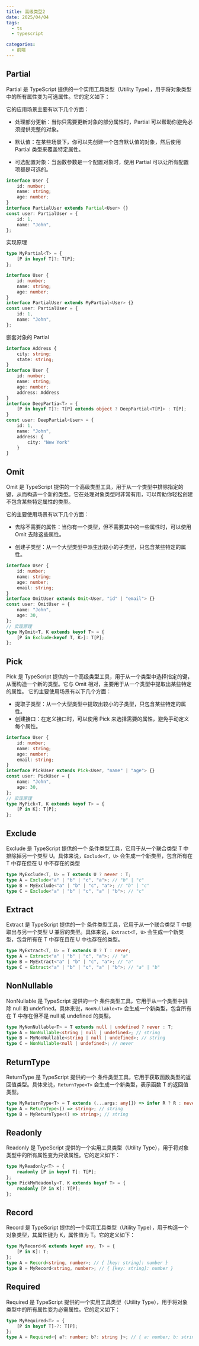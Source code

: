 ```yaml
---
title: 高级类型2
date: 2025/04/04
tags:
  - ts
  - typescript

categories:
  - 前端
---
```


## Partial

Partial 是 TypeScript 提供的一个实用工具类型（Utility Type），用于将对象类型中的所有属性变为可选属性。它的定义如下：

它的应用场景主要有以下几个方面：

- 处理部分更新：当你只需要更新对象的部分属性时，Partial 可以帮助你避免必须提供完整的对象。

- 默认值：在某些场景下，你可以先创建一个包含默认值的对象，然后使用 Partial 类型来覆盖特定属性。

- 可选配置对象：当函数参数是一个配置对象时，使用 Partial 可以让所有配置项都是可选的。

```ts
interface User {
	id: number;
	name: string;
	age: number;
}
interface PartialUser extends Partial<User> {}
const user: PartialUser = {
	id: 1,
	name: "John",
};
```

实现原理

```ts
type MyPartial<T> = {
	[P in keyof T]?: T[P];
};

interface User {
	id: number;
	name: string;
	age: number;
}
interface PartialUser extends MyPartial<User> {}
const user: PartialUser = {
	id: 1,
	name: "John",
};
```

嵌套对象的 Partial

```ts
interface Address {
    city: string;
    state: string;
}
interface User {
    id: number;
    name: string;
    age: number;
    address: Address
}
interface DeepPartia<T> = {
    [P in keyof T]?: T[P] extends object ? DeepPartial<T[P]> : T[P];
}
const user: DeepPartial<User> = {
    id: 1,
    name: "John",
    address: {
        city: "New York"
    }
}
```

## Omit

Omit 是 TypeScript 提供的一个高级类型工具，用于从一个类型中排除指定的键，从而构造一个新的类型。它在处理对象类型时非常有用，可以帮助你轻松创建不包含某些特定属性的类型。

它的主要使用场景有以下几个方面：

- 去除不需要的属性：当你有一个类型，但不需要其中的一些属性时，可以使用 Omit 去除这些属性。

- 创建子类型：从一个大型类型中派生出较小的子类型，只包含某些特定的属性。

```ts
interface User {
	id: number;
	name: string;
	age: number;
	email: string;
}
interface OmitUser extends Omit<User, "id" | "email"> {}
const user: OmitUser = {
	name: "John",
	age: 30,
};
// 实现原理
type MyOmit<T, K extends keyof T> = {
	[P in Exclude<keyof T, K>]: T[P];
};
```

## Pick

Pick 是 TypeScript 提供的一个高级类型工具，用于从一个类型中选择指定的键，从而构造一个新的类型。它与 Omit 相对，主要用于从一个类型中提取出某些特定的属性。
它的主要使用场景有以下几个方面：

- 提取子类型：从一个大型类型中提取出较小的子类型，只包含某些特定的属性。
- 创建接口：在定义接口时，可以使用 Pick 来选择需要的属性，避免手动定义每个属性。

```ts
interface User {
	id: number;
	name: string;
	age: number;
	email: string;
}
interface PickUser extends Pick<User, "name" | "age"> {}
const user: PickUser = {
	name: "John",
	age: 30,
};
// 实现原理
type MyPick<T, K extends keyof T> = {
	[P in K]: T[P];
};
```

## Exclude

Exclude 是 TypeScript 提供的一个 条件类型工具，它用于从一个联合类型 T 中排除掉另一个类型 U。具体来说，`Exclude<T, U>` 会生成一个新类型，包含所有在 T 中存在但在 U 中不存在的类型

```ts
type MyExclude<T, U> = T extends U ? never : T;
type A = Exclude<"a" | "b" | "c", "a">; // "b" | "c"
type B = MyExclude<"a" | "b" | "c", "a">; // "b" | "c"
type C = Exclude<"a" | "b" | "c", "a" | "b">; // "c"
```

## Extract

Extract 是 TypeScript 提供的一个 条件类型工具，它用于从一个联合类型 T 中提取出与另一个类型 U 兼容的类型。具体来说，`Extract<T, U>` 会生成一个新类型，包含所有在 T 中存在且在 U 中也存在的类型。

```ts
type MyExtract<T, U> = T extends U ? T : never;
type A = Extract<"a" | "b" | "c", "a">; // "a"
type B = MyExtract<"a" | "b" | "c", "a">; // "a"
type C = Extract<"a" | "b" | "c", "a" | "b">; // "a" | "b"
```

## NonNullable

NonNullable 是 TypeScript 提供的一个 条件类型工具，它用于从一个类型中排除 null 和 undefined。具体来说，`NonNullable<T>` 会生成一个新类型，包含所有在 T 中存在但不是 null 或 undefined 的类型。

```ts
type MyNonNullable<T> = T extends null | undefined ? never : T;
type A = NonNullable<string | null | undefined>; // string
type B = MyNonNullable<string | null | undefined>; // string
type C = NonNullable<null | undefined>; // never
```

## ReturnType

ReturnType 是 TypeScript 提供的一个 条件类型工具，它用于获取函数类型的返回值类型。具体来说，`ReturnType<T>` 会生成一个新类型，表示函数 T 的返回值类型。

```ts
type MyReturnType<T> = T extends (...args: any[]) => infer R ? R : never;
type A = ReturnType<() => string>; // string
type B = MyReturnType<() => string>; // string
```

## Readonly

Readonly 是 TypeScript 提供的一个实用工具类型（Utility Type），用于将对象类型中的所有属性变为只读属性。它的定义如下：

```ts
type MyReadonly<T> = {
	readonly [P in keyof T]: T[P];
};
type PickMyReadonly<T, K extends keyof T> = {
	readonly [P in K]: T[P];
};
```

## Record

Record 是 TypeScript 提供的一个实用工具类型（Utility Type），用于构造一个对象类型，其属性键为 K，属性值为 T。它的定义如下：

```ts
type MyRecord<K extends keyof any, T> = {
	[P in K]: T;
};
type A = Record<string, number>; // { [key: string]: number }
type B = MyRecord<string, number>; // { [key: string]: number }
```

## Required

Required 是 TypeScript 提供的一个实用工具类型（Utility Type），用于将对象类型中的所有属性变为必需属性。它的定义如下：

```ts
type MyRequired<T> = {
	[P in keyof T]-?: T[P];
};
type A = Required<{ a?: number; b?: string }>; // { a: number; b: string }
```
